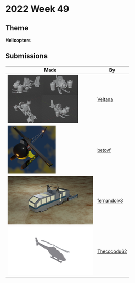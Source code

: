 # 2022 Week 49


## Theme

**Helicopters**


## Submissions

| Made | By |
|------|----|
| <img src="./Veltana/heliiii.png" height="150" /> | [Veltana](./Veltana/) |
| <img src="./betovf/rescue-chopper.png" height="150" /> | [betovf](./betovf/) |
| <img src="./fernandolv3/fernandolv_helibus.png" height="150" /> | [fernandolv3](./fernandolv3/) |
| <img src="./Thecocodu62/HELICOPTERE.gif" height="150" /> | [Thecocodu62](./Thecocodu62/) |
